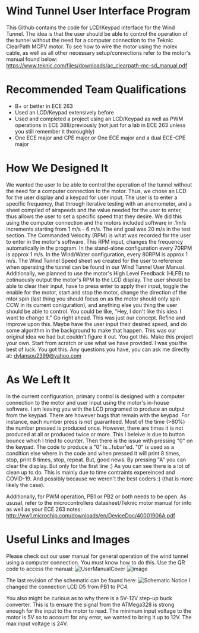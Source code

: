 # Wind Tunnel User Interface Program
This Github contains the code for LCD/Keypad interface for the Wind Tunnel.
The idea is that the user should be able to control the operation of the tunnel without
the need for a computer connection to the Teknic ClearPath MCPV motor. 
To see how to wire the motor using the molex cable, as well as all other necessary setup/connections
refer to the motor's manual found below:
https://www.teknic.com/files/downloads/ac_clearpath-mc-sd_manual.pdf

# Recommended Team Qualifications
* B+ or better in ECE 263
* Used an LCD/Keypad extensively before
* Used and completed a project using an LCD/Keypad as well as PWM operations in ECE 388/previously
(not just for a lab in ECE 263 unless you still remember it thoroughly)
* One ECE major and CPE major or One ECE major and a dual ECE-CPE major

# How We Designed It
We wanted the user to be able to control the operation of the tunnel without the need for a computer connection to the motor. Thus, we chose an LCD for the user display and a keypad for user input. The user is to enter a specific frequency, that through iterative testing with an anemometer, and a sheet compiled of airspeeds and the value needed for the user to enter, thus allows the user to set a specific speed that they desire. We did this using the computer connection and the motors included software in .1m/s increments starting from 1 m/s - 6 m/s. The end goal was 20 m/s in the test section. The Commanded Velocity (RPM) is what was recorded for the user to enter in the motor's software. This RPM input, changes the frequency automatically in the program. In the stand-alone configuration every 70RPM is approx 1 m/s. In the Wind/Water configuration, every 80RPM is approx 1 m/s. The Wind Tunnel Speed sheet we created for the user to reference when operating the tunnel can be found in our Wind Tunnel User Manual. Additionally, we planned to use the motor's High Level Feedback (HLFB) to cotinuously output the motor's RPM to the LCD display. The user should be able to clear their input, have to press enter to apply their input, toggle the enable for the motor, start and stop the motor, change the direction of the mtor spin (last thing you should focus on as the motor should only spin CCW in its current coniguration), and anything else you thing the user should be able to control. You could be like, "Hey, I don't like this idea. I want to change it." Go right ahead. This was just our concept. Refine and improve upon this. Maybe have the user input their desired speed, and do some algorithm in the background to make that happen. This was our original idea we had but couldn't figure it out. You got this. Make this project your own. Start from scratch or use what we have provided. I was you the best of luck. You got this. Any questions you have, you can ask me directly at: dylansou2399@yahoo.com

# As We Left It
In the current configuration, primary control is designed with a computer connection to the motor and user input using the motor's in-house software. 
I am leaving you with the LCD programed to produce an output from the keypad. There are however bugs that remain with the keypad. For instance, each number press is not guaranteed. Most of the time (>80%) the number pressed is produced once. However, there are times it is not produced at all
or produced twice or more. This I beleive is due to button bounce which I tried to counter. Then there is the issue
with pressing "0" on the keypad. The code to produce a "0" is...fubar'ed. "0" is used as a condition else where in the code
and when pressed it will print 8 times, stop, print 8 times, stop, repeat. But, good news. By pressing "A" you can clear the display.
But only for the first line :) As you can see there is a lot of clean up to do. This is mainly due to time contraints expereinced and COVID-19.
And possibly because we weren't the best coders :) (that is more likely the case).

Additionally, for PWM operation, PB1 or PB2 or both needs to be open. As ususal, refer to the microcontrollers datasheet/Teknic motor manual for info 
as well as your ECE 263 notes:
http://ww1.microchip.com/downloads/en/DeviceDoc/40001906A.pdf

# Useful Links and Images
Please check out our user manual for general operation of the wind tunnel using a computer connection. You must know how to do this. Use the QR code to access the manual:
![UserManualCover](https://user-images.githubusercontent.com/46977434/116702238-d9407200-a996-11eb-95f6-5137b7dac163.PNG)
![image](https://user-images.githubusercontent.com/46977434/116702362-fd03b800-a996-11eb-91af-5c83eb606173.png)

The last revision of the schematic can be found here:
![Schematic](https://user-images.githubusercontent.com/46977434/116702538-3805eb80-a997-11eb-8f58-c7fd30297ea6.png)
Notice I changed the connection LCD D5 from PB1 to PC4. 

You also might be curious as to why there is a 5V-12V step-up buck converter. This is to ensure the signal from the ATMega328 is strong enough for the input to the motor to read. The minimum input voltage to the motor is 5V so to account for any error, we wanted to bring it up to 12V. The max input voltage is 24V.


